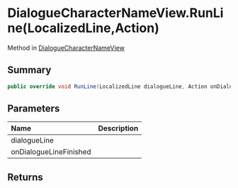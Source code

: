 # DialogueCharacterNameView.RunLine(LocalizedLine,Action)

Method in [DialogueCharacterNameView](/api/csharp/yarn.unity.dialoguecharacternameview.md)

## Summary



```csharp
public override void RunLine(LocalizedLine dialogueLine, Action onDialogueLineFinished)
```

## Parameters

|Name|Description|
|:---|:---|
|dialogueLine||
|onDialogueLineFinished||

## Returns



